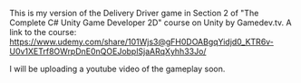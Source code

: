 This is my version of the Delivery Driver game in Section 2 of "The Complete C# Unity Game Developer 2D" course on Unity by Gamedev.tv.
A link to the course: https://www.udemy.com/share/101Wjs3@gFH0DOABgqYidjd0_KTR6v-U0v1XETrf8OWrpDnE0nQOEJobplSjaARqXyhh33Jo/

I will be uploading a youtube video of the gameplay soon.
